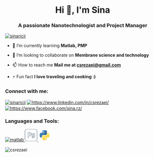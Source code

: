 <h1 align="center">Hi 👋, I'm Sina</h1>
<h3 align="center">A passionate Nanotechnologist and Project Manager</h3>

<p align="left"> <a href="https://twitter.com/sinaricii" target="blank"><img src="https://img.shields.io/twitter/follow/sinaricii?logo=twitter&style=for-the-badge" alt="sinaricii" /></a> </p>


- 🌱 I’m currently learning **Matlab, PMP**

- 👯 I’m looking to collaborate on **Membrane science and technology**

- 📫 How to reach me **Mail me at csrezaei@gmail.com**

- ⚡ Fun fact **I love traveling and cooking :)**

<h3 align="left">Connect with me:</h3>
<p align="left">
<a href="https://twitter.com/sinaricii" target="blank"><img align="center" src="https://raw.githubusercontent.com/rahuldkjain/github-profile-readme-generator/master/src/images/icons/Social/twitter.svg" alt="sinaricii" height="30" width="40" /></a>
<a href="https://linkedin.com/in/https://www.linkedin.com/in/csrezaei/" target="blank"><img align="center" src="https://raw.githubusercontent.com/rahuldkjain/github-profile-readme-generator/master/src/images/icons/Social/linked-in-alt.svg" alt="https://www.linkedin.com/in/csrezaei/" height="30" width="40" /></a>
<a href="https://fb.com/https://www.facebook.com/sina.rz/" target="blank"><img align="center" src="https://raw.githubusercontent.com/rahuldkjain/github-profile-readme-generator/master/src/images/icons/Social/facebook.svg" alt="https://www.facebook.com/sina.rz/" height="30" width="40" /></a>
</p>

<h3 align="left">Languages and Tools:</h3>
<p align="left"> <a href="https://www.mathworks.com/" target="_blank" rel="noreferrer"> <img src="https://upload.wikimedia.org/wikipedia/commons/2/21/Matlab_Logo.png" alt="matlab" width="40" height="40"/> </a> <a href="https://www.photoshop.com/en" target="_blank" rel="noreferrer"> <img src="https://raw.githubusercontent.com/devicons/devicon/master/icons/photoshop/photoshop-line.svg" alt="photoshop" width="40" height="40"/> </a> <a href="https://www.python.org" target="_blank" rel="noreferrer"> <img src="https://raw.githubusercontent.com/devicons/devicon/master/icons/python/python-original.svg" alt="python" width="40" height="40"/> </a> </p>

<p><img align="center" src="https://github-readme-stats.vercel.app/api/top-langs?username=csrezaei&show_icons=true&locale=en&layout=compact" alt="csrezaei" /></p>
